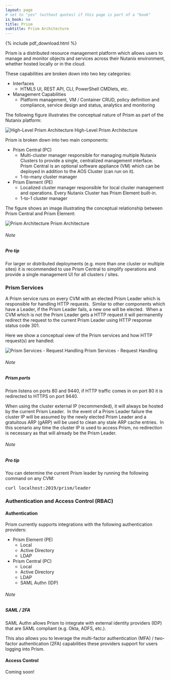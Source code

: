 ```yaml
---
layout: page
# set to "yes" (without quotes) if this page is part of a "book"
is_book: no
title: Prism
subtitle: Prism Architecture
---
```


{% include pdf_download.html %}

Prism is a distributed resource management platform which allows users to manage and monitor objects and services across their Nutanix environment, whether hosted locally or in the cloud.

These capabilities are broken down into two key categories:

* Interfaces
	+ HTML5 UI, REST API, CLI, PowerShell CMDlets, etc.
* Management Capabilities
	+ Platform management, VM / Container CRUD, policy definition and compliance, service design and status, analytics and monitoring

The following figure illustrates the conceptual nature of Prism as part of the Nutanix platform:

![High-Level Prism Architecture](imagesv2/arch_v2_prism.png)
High-Level Prism Architecture

Prism is broken down into two main components:

* Prism Central (PC)
	+ Multi-cluster manager responsible for managing multiple Nutanix Clusters to provide a single, centralized management interface. Prism Central is an optional software appliance (VM) which can be deployed in addition to the AOS Cluster (can run on it).
	+ 1-to-many cluster manager
* Prism Element (PE)
	+ Localized cluster manager responsible for local cluster management and operations. Every Nutanix Cluster has Prism Element built-in.
	+ 1-to-1 cluster manager

The figure shows an image illustrating the conceptual relationship between Prism Central and Prism Element:

![Prism Architecture](imagesv2/prism_arch2.png)
Prism Architecture

<div data-type="note" class="note"><h6>Note</h6>
<h5>Pro tip</h5>

<p>For larger or distributed deployments (e.g. more than one cluster or multiple sites) it is recommended to use Prism Central to simplify operations and provide a single management UI for all clusters / sites.</p>
</div>

### Prism Services

A Prism service runs on every CVM with an elected Prism Leader which is responsible for handling HTTP requests.  Similar to other components which have a Leader, if the Prism Leader fails, a new one will be elected.  When a CVM which is not the Prism Leader gets a HTTP request it will permanently redirect the request to the current Prism Leader using HTTP response status code 301.

Here we show a conceptual view of the Prism services and how HTTP request(s) are handled:

![Prism Services - Request Handling](imagesv2/prism_services3.png)
Prism Services - Request Handling

<div data-type="note" class="note" id="prism-ports-53iysDTA"><h6>Note</h6>
<h5>Prism ports</h5>

<p>Prism listens on ports 80 and 9440, if HTTP traffic comes in on port 80 it is redirected to HTTPS on port 9440.</p>
</div>

When using the cluster external IP (recommended), it will always be hosted by the current Prism Leader.  In the event of a Prism Leader failure the cluster IP will be assumed by the newly elected Prism Leader and a gratuitous ARP (gARP) will be used to clean any stale ARP cache entries.  In this scenario any time the cluster IP is used to access Prism, no redirection is necessary as that will already be the Prism Leader.

<div data-type="note" class="note"><h6>Note</h6>
<h5>Pro tip</h5>

<p>You can determine the current Prism leader by running the following command on any CVM:</p>

<pre>
curl localhost:2019/prism/leader
</pre>

</div>

### Authentication and Access Control (RBAC)

#### Authentication

Prism currently supports integrations with the following authentication providers:

* Prism Element (PE)
	+ Local
	+ Active Directory
	+ LDAP
* Prism Central (PC)
	+ Local
	+ Active Directory
	+ LDAP
	+ SAML Authn (IDP)

<div data-type="note" class="note"><h6>Note</h6>
<h5>SAML / 2FA</h5>

<p>SAML Authn allows Prism to integrate with external identity providers (IDP) that are SAML compliant (e.g. Okta, ADFS, etc.).</p>

<p>This also allows you to leverage the multi-factor authentication (MFA) / two-factor authentication (2FA) capabilities these providers support for users logging into Prism.</p>
</div>

#### Access Control

Coming soon!